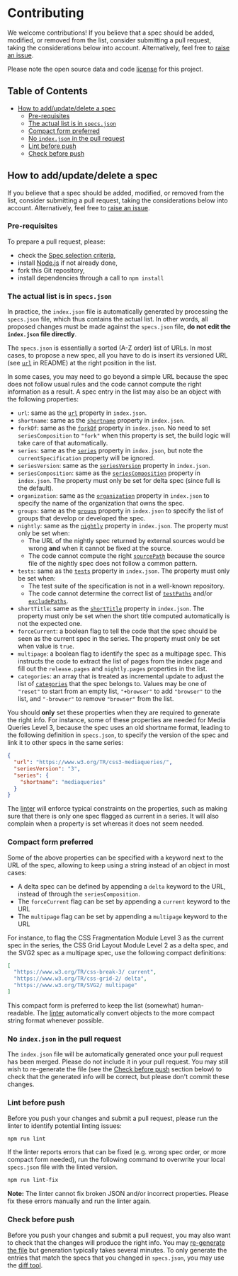 # Contributing

We welcome contributions! If you believe that a spec should be added, modified,
or removed from the list, consider submitting a pull request, taking the
considerations below into account. Alternatively, feel free to [raise an
issue](https://github.com/w3c/browser-specs/issues/new).

Please note the open source data and code [license](LICENSE.md) for this
project.


## Table of Contents

- [How to add/update/delete a spec](#how-to-addupdatedelete-a-spec)
  - [Pre-requisites](#pre-requisites)
  - [The actual list is in `specs.json`](#the-actual-list-is-in-specsjson)
  - [Compact form preferred](#compact-form-preferred)
  - [No `index.json` in the pull request](#no-indexjson-in-the-pull-request)
  - [Lint before push](#lint-before-push)
  - [Check before push](#check-before-push)


## How to add/update/delete a spec

If you believe that a spec should be added, modified, or removed from the list,
consider submitting a pull request, taking the considerations below into
account. Alternatively, feel free to [raise an
issue](https://github.com/w3c/browser-specs/issues/new).

### Pre-requisites

To prepare a pull request, please:
- check the [Spec selection criteria](README.md#spec-selection-criteria),
- install [Node.js](https://nodejs.org/en/) if not already done,
- fork this Git repository,
- install dependencies through a call to `npm install`


### The actual list is in `specs.json`

In practice, the `index.json` file is automatically generated by processing the
`specs.json` file, which thus contains the actual list. In other words, all
proposed changes must be made against the `specs.json` file, **do not edit the
`index.json` file directly**.

The `specs.json` is essentially a sorted (A-Z order) list of URLs. In most
cases, to propose a new spec, all you have to do is insert its versioned URL
(see [`url`](README.md#url) in README) at the right position in the list.

In some cases, you may need to go beyond a simple URL because the spec does not
follow usual rules and the code cannot compute the right information as a
result. A spec entry in the list may also be an object with the following
properties:

- `url`: same as the [`url`](README.md#url) property in `index.json`.
- `shortname`: same as the [`shortname`](README.md#shortname) property in
`index.json`.
- `forkOf`: same as the [`forkOf`](README.md#forkof) property in `index.json`.
No need to set `seriesComposition` to `"fork"` when this property is set, the
build logic will take care of that automatically.
- `series`: same as the [`series`](README.md#series) property in `index.json`,
but note the `currentSpecification` property will be ignored.
- `seriesVersion`: same as the [`seriesVersion`](README.md#seriesversion)
property in `index.json`.
- `seriesComposition`: same as the [`seriesComposition`](README.md#seriesComposition)
property in `index.json`. The property must only be set for delta spec (since
full is the default).
- `organization`: same as the [`organization`](README.md#organization) property
in `index.json` to specify the name of the organization that owns the spec.
- `groups`: same as the [`groups`](README.md#groups) property in `index.json`
to specify the list of groups that develop or developed the spec.
- `nightly`: same as the [`nightly`](README.md#nightly) property in
`index.json`. The property must only be set when:
  - The URL of the nightly spec returned by external sources would be wrong
    **and** when it cannot be fixed at the source.
  - The code cannot compute the right [`sourcePath`](README.md#nightlysourcepath)
    because the source file of the nightly spec does not follow a common pattern.
- `tests`: same as the [`tests`](README.md#tests) property in `index.json`. The
property must only be set when:
  - The test suite of the specification is not in a well-known repository.
  - The code cannot determine the correct list of [`testPaths`](README.md#teststestpaths)
    and/or [`excludePaths`](README.md#testsexcludepaths).
- `shortTitle`: same as the [`shortTitle`](README.md#shorttitle) property in
`index.json`. The property must only be set when the short title computed
automatically is not the expected one.
- `forceCurrent`: a boolean flag to tell the code that the spec should be seen
as the current spec in the series. The property must only be set when value is
`true`.
- `multipage`: a boolean flag to identify the spec as a multipage spec. This
instructs the code to extract the list of pages from the index page and fill
out the `release.pages` and `nightly.pages` properties in the list.
- `categories`: an array that is treated as incremental update to adjust the
list of [`categories`](README.md#categories) that the spec belongs to. Values
may be one of `"reset"` to start from an empty list, `"+browser"` to add
`"browser"` to the list, and `"-browser"` to remove `"browser"` from the list.

You should **only** set these properties when they are required to generate the
right info. For instance, some of these properties are needed for Media Queries
Level 3, because the spec uses an old shortname format, leading to the following
definition in `specs.json`, to specify the version of the spec and link it to
other specs in the same series:

```json
{
  "url": "https://www.w3.org/TR/css3-mediaqueries/",
  "seriesVersion": "3",
  "series": {
    "shortname": "mediaqueries"
  }
}
```

The [linter](#lint-before-push) will enforce typical constraints on the
properties, such as making sure that there is only one spec flagged as current
in a series. It will also complain when a property is set whereas it does not
seem needed.


### Compact form preferred

Some of the above properties can be specified with a keyword next to the URL of
the spec, allowing to keep using a string instead of an object in most cases:
- A delta spec can be defined by appending a `delta` keyword to the URL, instead
of through the `seriesComposition`.
- The `forceCurrent` flag can be set by appending a `current` keyword to the URL
- The `multipage` flag can be set by appending a `multipage` keyword to the URL

For instance, to flag the CSS Fragmentation Module Level 3 as the current spec
in the series, the CSS Grid Layout Module Level 2 as a delta spec, and the SVG2
spec as a multipage spec, use the following compact definitions:

```json
[
  "https://www.w3.org/TR/css-break-3/ current",
  "https://www.w3.org/TR/css-grid-2/ delta",
  "https://www.w3.org/TR/SVG2/ multipage"
]
```

This compact form is preferred to keep the list (somewhat) human-readable. The
[linter](#lint-before-push) automatically convert objects to the more compact
string format whenever possible.


### No `index.json` in the pull request

The `index.json` file will be automatically generated once your pull request has
been merged. Please do not include it in your pull request. You may still wish
to re-generate the file (see the [Check before push](#check-before-push) section
below) to check that the generated info will be correct, but please don't commit
these changes.


### Lint before push

Before you push your changes and submit a pull request, please run the linter
to identify potential linting issues:

```bash
npm run lint
```

If the linter reports errors that can be fixed (e.g. wrong spec order, or more
compact form needed), run the following command to overwrite your local
`specs.json` file with the linted version.

```bash
npm run lint-fix
```

**Note:** The linter cannot fix broken JSON and/or incorrect properties. Please
fix these errors manually and run the linter again.


### Check before push

Before you push your changes and submit a pull request, you may also want to
check that the changes will produce the right info. You may
[re-generate the file](README.md#how-to-generate-indexjson-manually) but
generation typically takes several minutes. To only generate the entries that
match the specs that you changed in `specs.json`, you may use the
[diff tool](README.md#build-a-diff-of-indexjson).